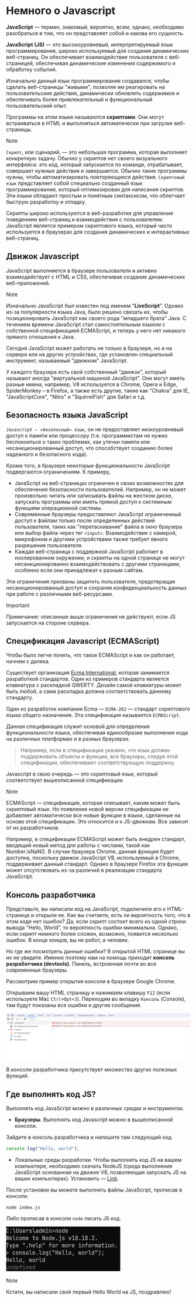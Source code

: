 # Немного о Javascript

**JavaScript** — термин, знакомый, вероятно, всем, однако, необходимо разобраться в том, что он представляет собой и какова его сущность.

**JavaScript (JS)** — это высокоуровневый, интерпретируемый язык программирования, широко используемый для создания динамических веб-страниц. Он обеспечивает взаимодействие пользователя с веб-страницей, обеспечивая динамические изменения содержимого и обработку событий.

Изначально данный язык программирования создавался, чтобы сделать веб-страницы "живыми", позволяя им реагировать на пользовательские действия, динамически обновлять содержимое и обеспечивать более привлекательный и функциональный пользовательский опыт.

Программы на этом языке называются **скриптами**. Они могут встраиваться в HTML и выполняться автоматически при загрузке веб-страницы.

> [!NOTE]
> `Скрипт`, или сценарий, — это небольшая программа, которая выполняет конкретную задачу. Обычно у скриптов нет своего визуального интерфейса: это код, который запускается по команде, отрабатывает, совершает нужные действия и завершается. Обычно такие программы нужны, чтобы автоматизировать повторяющиеся действия. `Скриптовый язык` представляет собой специально созданный язык программирования, который оптимизирован для написания скриптов. Эти языки обладают простым и понятным синтаксисом, что облегчает быструю разработку и отладку.

Скрипты широко используются в веб-разработке для управления поведением веб-страниц и взаимодействия с пользователем. JavaScript является примером скриптового языка, который часто используется в браузерах для создания динамических и интерактивных веб-страниц.

## Движок Javascript

JavaScript выполняется в браузере пользователя и активно взаимодействует с HTML и CSS, обеспечивая создание динамических веб-приложений.

> [!NOTE]
> Изначально JavaScript был известен под именем "**LiveScript**". Однако из-за популярности языка Java, было решено связать их, чтобы позиционировать JavaScript как своего рода "младшего брата" Java. С течением времени JavaScript стал самостоятельным языком с собственной спецификацией ECMAScript, и теперь у него нет никакого прямого отношения к Java.

Сегодня JavaScript может работать не только в браузере, но и на сервере или на других устройствах, где установлен специальный инструмент, называемый "движком" JavaScript.

У каждого браузера есть свой собственный "_движок_", который называют иногда "виртуальной машиной JavaScript". Они могут иметь разные имена, например, V8 используется в Chrome, Opera и Edge, SpiderMonkey – в Firefox, а также есть другие, такие как "Chakra" для IE, "JavaScriptCore", "Nitro" и "SquirrelFish" для Safari и т.д.

## Безопасность языка JavaScript

`Javascript — «безопасный» язык`, он не предоставляет низкоуровневый доступ к памяти или процессору (т.е. программистам не нужно беспокоиться о таких проблемах, как утечки памяти или несанкционированный доступ, что способствует созданию более надежного и безопасного кода).

Кроме того, в браузере некоторые функциональности JavaScript подвергаются ограничениям. К примеру,

* JavaScript на веб-страницах ограничен в своих возможностях для обеспечения безопасности пользователей. Например, он не может произвольно читать или записывать файлы на жестком диске, запускать программы или иметь прямой доступ к системным функциям операционной системы.
* Современные браузеры предоставляют JavaScript ограниченный доступ к файлам только после определенных действий пользователя, таких как "перетаскивание" файла в окно браузера или выбор файла через тег `<input>`. Взаимодействие с камерой, микрофоном и другими устройствами также требует явного разрешения пользователя.
* Каждая веб-страница с поддержкой JavaScript работает в изолированном окружении, и скрипты на одной странице не могут несанкционированно взаимодействовать с другими страницами, особенно если они принадлежат к разным сайтам.

Эти ограничения призваны защитить пользователя, предотвращая несанкционированный доступ и сохраняя конфиденциальность данных при работе с различными веб-ресурсами.

> [!IMPORTANT]
> Примечание: описанные выше ограничения не действуют, если JS запускается на стороне сервера.

## Спецификация Javascript (ECMAScript)

Чтобы было легче понять, что такое ECMAScript и как он работает, начнем с далека. 

Существует организация [Ecma International](https://ecma-international.org/), которая занимается разработкой стандартов. Один из примеров стандарта является клавиатура с раскладкой QWERTY. Дизайн самой клавиатуры может быть любой, а сама раскладка должна соответствовать данному стандарту.

Один из разработок компании Ecma — `ECMA-262` — стандарт скриптового языка общего назначения. Эта спецификация называется `ECMAScript`.

Данная спецификация служит основой для определения функциональности языка, обеспечивая единообразие выполнения кода на различных платформах и в разных браузерах.
> Например, если в спецификации указано, что язык должен поддерживать объекты и функции, все браузеры, следуя этой спецификации, обеспечивают соответствующую поддержку.

Javascript в свою очередь — это скриптовый язык, который соответствует вышеописанной спецификации.
 
> [!NOTE]
> ECMAScript — спецификация, которая описывает, каким может быть скриптовый язык. Но появление новой версии спецификации не добавляет автоматически все новые функции в языки, сделанные на основе этой спецификации. Это относится и к JS-движкам. Все зависит от их разработчиков.

Например, в спецификации ECMAScript может быть внедрен стандарт, вводящий новый метод для работы с числами, такой как Number.isNaN(). В случае браузера Chrome, данная функция будет доступна, поскольку движок JavaScript V8, используемый в Chrome, поддерживает данный стандарт. Однако в браузере Firefox эта функция может отсутствовать из-за различий в реализации стандарта JavaScript.

## Консоль разработчика

Представьте, вы написали код на JavaScript, подключили его к HTML-странице и открыли ее. Как вы считаете, есть ли вероятность того, что в этом коде нет ошибок? Да, если скрипт состоит всего из одной строки вывода "Hello, World", то вероятность ошибки минимальна. Однако, если скрипт немного более сложен, возможно, появится несколько ошибок. В конце концов, вы не робот, а человек.

Но где же посмотреть данные ошибки? В открытой HTML странице вы их не увидите. Именно поэтому нам на помощь приходит **консоль разработчика (devtools)**. Панель, встроенная почти во все современные браузеры.

Рассмотрим пример открытия консоли в браузере Google Chrome.

Открываем вашу HTML страницу и нажимаем клавишу `F12` (если используете Mac `Ctrl+Opt+J`). Переходим во вкладку `Консоль` (Console), там будут показаны все ошибки и другие сообщения.

![devtools](/images/devtools.png?raw=true)

В консоли разработчика присутствует множество других полезных функций.

## Где выполнять код JS?

Выполнять код JavaScript можно в различных средах и инструментах.

* **Браузеры**. Выполнять код Javascript можно в вышеописанной консоли. 

Зайдите в консоль разработчика и напишите там следующий код.

```javascript
console.log("Hello, world");
```
* Локальные среды разработки. Чтобы выполнять код JS на вашем компьютере, необходимо скачать NodeJS (среда выполнения JavaScript основанная на движке V8, позволяющая запускать JS на ваших компьютерах). Установить — [Link](https://nodejs.org/en).

После установки вы можете выполнять файлы JavaScript, прописав в консоли:
```shell
node index.js
```
Либо прописав в консоли `node` писать JS код.

![Node Run](/images/node_run.png)

> [!NOTE]
> Кстати, вы написали свой первый Hello World на JS, поздравляю!
